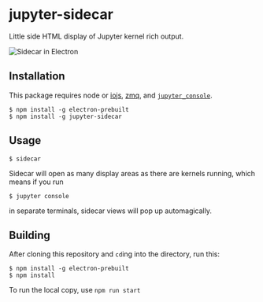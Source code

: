 # jupyter-sidecar

Little side HTML display of Jupyter kernel rich output.

![Sidecar in Electron](https://files.gitter.im/jupyter/notebook/ivzi/sidecar.gif)

## Installation

This package requires node or [iojs](https://iojs.org/en/index.html), [zmq](http://zeromq.org/intro:get-the-software), and [`jupyter_console`](https://github.com/jupyter/jupyter_console).


```
$ npm install -g electron-prebuilt
$ npm install -g jupyter-sidecar
```

## Usage

```
$ sidecar
```

Sidecar will open as many display areas as there are kernels running, which means if you run

```
$ jupyter console
```

in separate terminals, sidecar views will pop up automagically.

## Building


After cloning this repository and `cd`ing into the directory, run this:

```
$ npm install -g electron-prebuilt
$ npm install
```

To run the local copy, use `npm run start`


